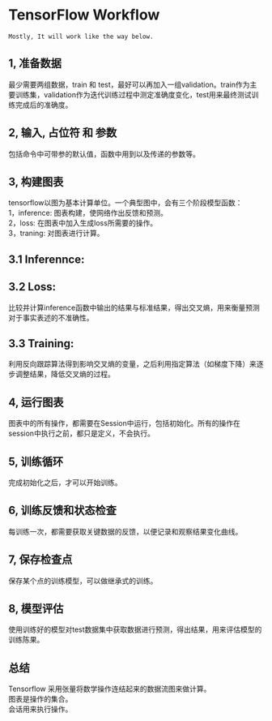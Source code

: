 # TensorFlow Workflow

```
Mostly, It will work like the way below.
```

## 1, 准备数据
最少需要两组数据，train 和 test，最好可以再加入一组validation。train作为主要训练集，validation作为迭代训练过程中测定准确度变化，test用来最终测试训练完成后的准确度。

## 2, 输入, 占位符 和 参数
包括命令中可带参的默认值，函数中用到以及传递的参数等。

## 3, 构建图表
tensorflow以图为基本计算单位。一个典型图中，会有三个阶段模型函数：  
1，inference: 图表构建，使网络作出反馈和预测。  
2，loss: 在图表中加入生成loss所需要的操作。  
3，traning: 对图表进行计算。  

## 3.1 Inferennce: 

## 3.2 Loss:
比较并计算inference函数中输出的结果与标准结果，得出交叉熵，用来衡量预测对于事实表述的不准确性。

## 3.3 Training:
利用反向跟踪算法得到影响交叉熵的变量，之后利用指定算法（如梯度下降）来逐步调整结果，降低交叉熵的过程。

## 4, 运行图表
图表中的所有操作，都需要在Session中运行，包括初始化。所有的操作在session中执行之前，都只是定义，不会执行。

## 5, 训练循环
完成初始化之后，才可以开始训练。

## 6, 训练反馈和状态检查
每训练一次，都需要获取关键数据的反馈，以便记录和观察结果变化曲线。

## 7, 保存检查点
保存某个点的训练模型，可以做继承式的训练。

## 8, 模型评估
使用训练好的模型对test数据集中获取数据进行预测，得出结果，用来评估模型的训练陈果。

## 总结
Tensorflow 采用张量将数学操作连结起来的数据流图来做计算。  
图表是操作的集合。  
会话用来执行操作。  

